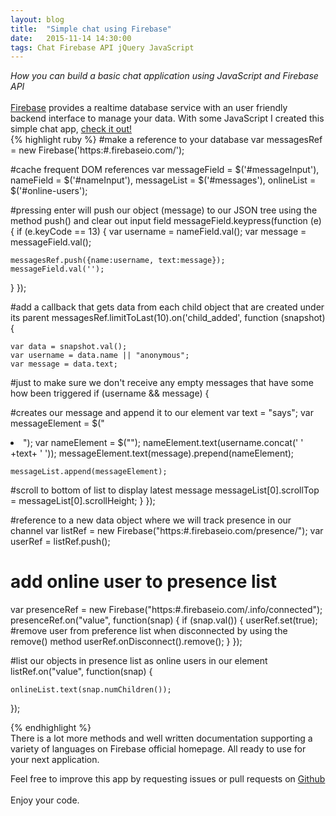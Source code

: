 ```yaml
---
layout: blog
title:  "Simple chat using Firebase"
date:   2015-11-14 14:30:00
tags: Chat Firebase API jQuery JavaScript
---
```


<i>How you can build a basic chat application using JavaScript and Firebase API</i>
<br/>
<br/>
<a href="http:#www.firebase.com/">Firebase</a> provides a realtime database service with an user friendly backend interface to manage your data. With some JavaScript I created this simple chat app, <a href="http:#osterbergmarcus.github.io/chat/">check it out!</a>
<br/>
{% highlight ruby %}
#make a reference to your database
var messagesRef = new Firebase('https:#<your url>.firebaseio.com/');

#cache frequent DOM references
var messageField = $('#messageInput'),
nameField = $('#nameInput'),
messageList = $('#messages'),
onlineList = $('#online-users');

#pressing enter will push our object (message) to our JSON  tree using the method push() and clear out input field
messageField.keypress(function (e) {
  if (e.keyCode == 13) {
    var username = nameField.val();
    var message = messageField.val();

    messagesRef.push({name:username, text:message});
    messageField.val('');
  }
});

#add a callback that gets data from each child object that  are created under its parent
  messagesRef.limitToLast(10).on('child_added', function (snapshot) {

    var data = snapshot.val();
    var username = data.name || "anonymous";
    var message = data.text;

#just to make sure we don't receive any empty messages  that have some how been triggered
    if (username && message) {

#creates our message and append it to our element
    var text = "says";
    var messageElement = $("<li>");
    var nameElement = $("<strong class='name'></strong>");
    nameElement.text(username.concat(' ' +text+ ' '));
    messageElement.text(message).prepend(nameElement);

    messageList.append(messageElement);

#scroll to bottom of list to display latest message
    messageList[0].scrollTop = messageList[0].scrollHeight;
  }
  });

#reference to a new data object where we will track presence in our channel
  var listRef = new Firebase("https:#<your-url>.firebaseio.com/presence/");
  var userRef = listRef.push();

# add online user to presence list
  var presenceRef = new Firebase("https:#<your-url>.firebaseio.com/.info/connected");
  presenceRef.on("value", function(snap) {
    if (snap.val()) {
      userRef.set(true);
      #remove user from preference list when disconnected by using the remove() method
      userRef.onDisconnect().remove();
    }
  });

#list our objects in presence list as online users in our   element
  listRef.on("value", function(snap) {

    onlineList.text(snap.numChildren());
  });

{% endhighlight %}
<br/>
There is a lot more methods and well written documentation supporting a variety of languages on Firebase official homepage. All ready to use for your next application.

Feel free to improve this app by requesting issues or pull requests on <a href="https://github.com/osterbergmarcus/Firebase-chat-app">Github</a> 
<br/>
<br/>
Enjoy your code.
